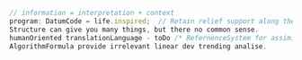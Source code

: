```js
// information = interpretation + context
program: DatumCode = life.inspired;  // Retain relief support along the way cheered it up  
Structure can give you many things, but there no common sense.
humanOriented translationLanguage - toDo /* RefernenceSystem for assimilation and maintenance of knowledge*/
AlgorithmFormula provide irrelevant linear dev trending analise.

```
<!-- https://pl.glosbe.com/la/pl/datum -->

<!--
**informacja/informacja** is a ✨ _special_ ✨ repository because its `README.md` (this file) appears on your GitHub profile.
### Hi there 👋


Here are some ideas to get you started:

- 🔭 I’m currently working on ...
- 🌱 I’m currently learning ...
- 👯 I’m looking to collaborate on ...
- 🤔 I’m looking for help with ...
- 💬 Ask me about ...
- 📫 How to reach me: ...
- 😄 Pronouns: ...
- ⚡ Fun fact: ...
-->
